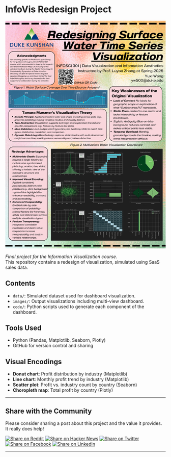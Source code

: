 # InfoVis Redesign Project

![Project Poster](images/poster.png)

_Final project for the Information Visualization course._  
This repository contains a redesign of visualization, simulated using SaaS sales data.

## Contents

- `data/`: Simulated dataset used for dashboard visualization.
- `images/`: Output visualizations including multi-view dashboard.
- `code/`: Python scripts used to generate each component of the dashboard.

## Tools Used

- Python (Pandas, Matplotlib, Seaborn, Plotly)
- GitHub for version control and sharing

## Visual Encodings

- **Donut chart**: Profit distribution by industry (Matplotlib)
- **Line chart**: Monthly profit trend by industry (Matplotlib)
- **Scatter plot**: Profit vs. industry count by country (Seaborn)
- **Choropleth map**: Total profit by country (Plotly)

---

## Share with the Community

Please consider sharing a post about this project and the value it provides. It really does help!

[![Share on Reddit](https://img.shields.io/badge/share%20on-reddit-FF5700?logo=reddit&logoColor=white)](https://www.reddit.com/submit)
[![Share on Hacker News](https://img.shields.io/badge/share%20on-hacker%20news-FF6600?logo=ycombinator&logoColor=white)](https://news.ycombinator.com/submitlink)
[![Share on Twitter](https://img.shields.io/badge/share%20on-twitter-1DA1F2?logo=twitter&logoColor=white)](https://twitter.com/intent/tweet)
[![Share on Facebook](https://img.shields.io/badge/share%20on-facebook-1877F2?logo=facebook&logoColor=white)](https://www.facebook.com/sharer/sharer.php)
[![Share on LinkedIn](https://img.shields.io/badge/share%20on-linkedin-0A66C2?logo=linkedin&logoColor=white)](https://www.linkedin.com/shareArticle)

---

